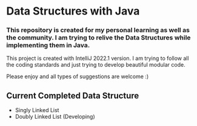 # Data Structures with Java

### This repository is created for my personal learning as well as the community. I am trying to relive the Data Structures while implementing them in Java.

This project is created with IntelliJ 2022.1 version.
I am trying to follow all the coding standards and just trying to develop beautiful modular code.

Please enjoy and all types of suggestions are welcome :)

## Current Completed Data Structure

- Singly Linked List
- Doubly Linked List (Developing)